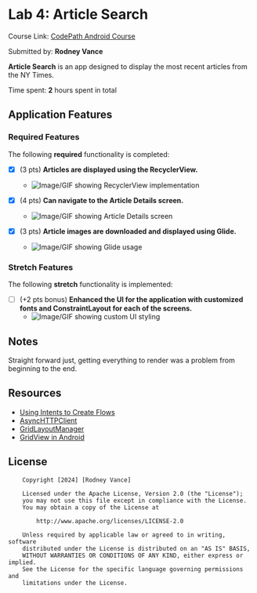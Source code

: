 # Lab 4: Article Search

Course Link: [CodePath Android Course](https://courses.codepath.org/courses/and102/unit/4#!labs)

Submitted by: **Rodney Vance** <!-- Replace 'Your Name Here' with your actual name -->

**Article Search** is an app designed to display the most recent articles from the NY Times.

Time spent: **2** hours spent in total <!-- Replace 'X' with the number of hours you spent on this project -->

## Application Features

### Required Features

The following **required** functionality is completed:

- [x] (3 pts) **Articles are displayed using the RecyclerView.**
  - ![Image/GIF showing RecyclerView implementation](https://i.giphy.com/media/v1.Y2lkPTc5MGI3NjExbDV4d3I0ODBidzFqZHk3eDVwa3Q4bGRiMmE4bnl5NGpjbjg5d3dzYSZlcD12MV9pbnRlcm5hbF9naWZfYnlfaWQmY3Q9Zw/A7XfdO8VB3ZDhQPdHd/giphy.gif) <!-- Replace this link with your actual image/GIF link -->

- [x] (4 pts) **Can navigate to the Article Details screen.**
  - ![Image/GIF showing Article Details screen](https://i.giphy.com/media/v1.Y2lkPTc5MGI3NjExM3E1c3N0M3dxa2duN3dndnJvczl3bDVqeWU2bG4xbTZqa2l2ZzF4YSZlcD12MV9pbnRlcm5hbF9naWZfYnlfaWQmY3Q9Zw/bI9fFZczBFjBi1IzV5/giphy.gif) <!-- Replace this link with your actual image/GIF link -->

- [x] (3 pts) **Article images are downloaded and displayed using Glide.**
  - ![Image/GIF showing Glide usage](https://i.giphy.com/media/v1.Y2lkPTc5MGI3NjExbDV4d3I0ODBidzFqZHk3eDVwa3Q4bGRiMmE4bnl5NGpjbjg5d3dzYSZlcD12MV9pbnRlcm5hbF9naWZfYnlfaWQmY3Q9Zw/A7XfdO8VB3ZDhQPdHd/giphy.gif)  <!-- Replace this link with your actual image/GIF link -->

### Stretch Features

The following **stretch** functionality is implemented:

- [ ] (+2 pts bonus) **Enhanced the UI for the application with customized fonts and ConstraintLayout for each of the screens.**
  - ![Image/GIF showing custom UI styling](http://i.imgur.com/link/to/your/gif/file.gif) <!-- Replace this link with your actual image/GIF link -->

## Notes

Straight forward just, getting everything to render was a problem from beginning to the end.<!-- Replace this with your specific challenges and experiences -->

## Resources

- [Using Intents to Create Flows](https://guides.codepath.org/android/Using-Intents-to-Create-Flows)
- [AsyncHTTPClient](https://guides.codepath.org/android/Using-CodePath-Async-Http-Client)
- [GridLayoutManager](https://developer.android.com/reference/kotlin/androidx/recyclerview/widget/GridLayoutManager)
- [GridView in Android](https://www.geeksforgeeks.org/gridview-in-android-with-example/)

## License

```plaintext
    Copyright [2024] [Rodney Vance]

    Licensed under the Apache License, Version 2.0 (the "License");
    you may not use this file except in compliance with the License.
    You may obtain a copy of the License at

        http://www.apache.org/licenses/LICENSE-2.0

    Unless required by applicable law or agreed to in writing, software
    distributed under the License is distributed on an "AS IS" BASIS,
    WITHOUT WARRANTIES OR CONDITIONS OF ANY KIND, either express or implied.
    See the License for the specific language governing permissions and
    limitations under the License.